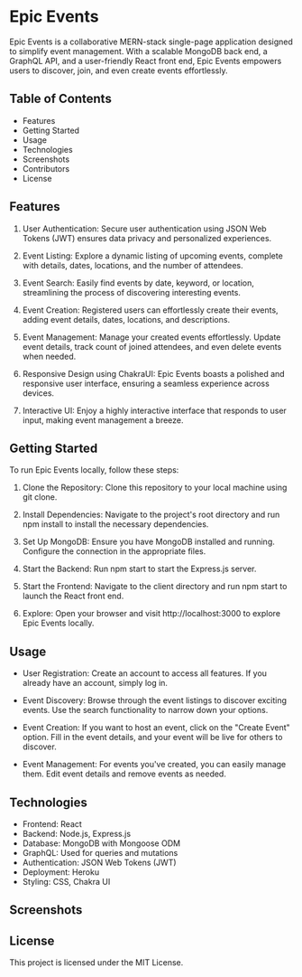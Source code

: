 # Epic Events

Epic Events is a collaborative MERN-stack single-page application designed to simplify event management. With a scalable MongoDB back end, a GraphQL API, and a user-friendly React front end, Epic Events empowers users to discover, join, and even create events effortlessly. 

## Table of Contents
- Features
- Getting Started
- Usage
- Technologies
- Screenshots
- Contributors
- License

## Features
1. User Authentication: Secure user authentication using JSON Web Tokens (JWT) ensures data privacy and personalized experiences.

2. Event Listing: Explore a dynamic listing of upcoming events, complete with details, dates, locations, and the number of attendees.

3. Event Search: Easily find events by date, keyword, or location, streamlining the process of discovering interesting events.

4. Event Creation: Registered users can effortlessly create their events, adding event details, dates, locations, and descriptions.

5. Event Management: Manage your created events effortlessly. Update event details, track count of joined attendees, and even delete events when needed.

6. Responsive Design using ChakraUI: Epic Events boasts a polished and responsive user interface, ensuring a seamless experience across devices.

7. Interactive UI: Enjoy a highly interactive interface that responds to user input, making event management a breeze.

## Getting Started

To run Epic Events locally, follow these steps:

1. Clone the Repository: Clone this repository to your local machine using git clone.

2. Install Dependencies: Navigate to the project's root directory and run npm install to install the necessary dependencies.

3. Set Up MongoDB: Ensure you have MongoDB installed and running. Configure the connection in the appropriate files.

4. Start the Backend: Run npm start to start the Express.js server.

5. Start the Frontend: Navigate to the client directory and run npm start to launch the React front end.

6. Explore: Open your browser and visit http://localhost:3000 to explore Epic Events locally.

## Usage

- User Registration: Create an account to access all features. If you already have an account, simply log in.

- Event Discovery: Browse through the event listings to discover exciting events. Use the search functionality to narrow down your options.

- Event Creation: If you want to host an event, click on the "Create Event" option. Fill in the event details, and your event will be live for others to discover.

- Event Management: For events you've created, you can easily manage them. Edit event details and remove events as needed.

## Technologies
- Frontend: React
- Backend: Node.js, Express.js
- Database: MongoDB with Mongoose ODM
- GraphQL: Used for queries and mutations
- Authentication: JSON Web Tokens (JWT)
- Deployment: Heroku
- Styling: CSS, Chakra UI

## Screenshots


## License
This project is licensed under the MIT License.


